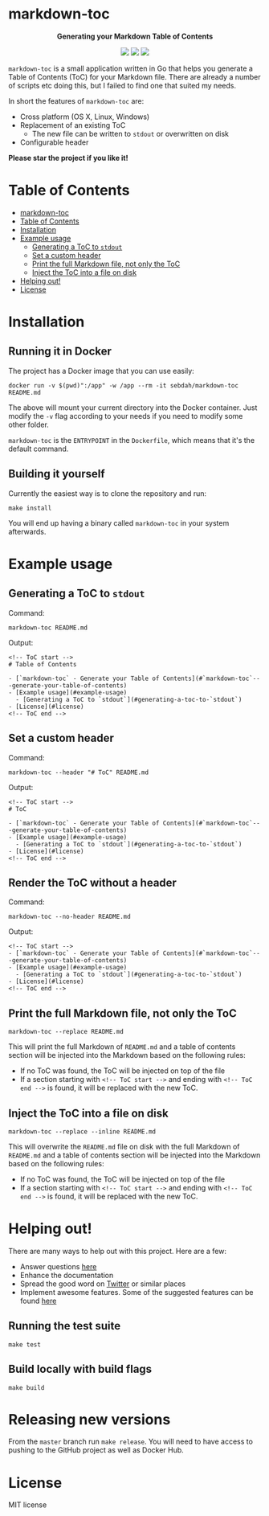 # markdown-toc

<p align="center">
    <strong>Generating your Markdown Table of Contents</strong>
</p>

<p align="center">
    <a href="https://travis-ci.org/sebdah/markdown-toc"><img src="https://img.shields.io/travis/sebdah/markdown-toc.svg" /></a>
    <a href="https://github.com/sebdah/markdown-toc/issues"><img src="https://img.shields.io/github/issues/sebdah/markdown-toc.svg" /></a>
    <a href="https://github.com/sebdah/markdown-toc/blob/master/LICENSE"><img src="https://img.shields.io/github/license/sebdah/markdown-toc.svg" /></a>
</p>

`markdown-toc` is a small application written in Go that helps you generate a
Table of Contents (ToC) for your Markdown file. There are already a number of
scripts etc doing this, but I failed to find one that suited my needs.

In short the features of `markdown-toc` are:

- Cross platform (OS X, Linux, Windows)
- Replacement of an existing ToC
  - The new file can be written to `stdout` or overwritten on disk
- Configurable header

**Please star the project if you like it!**

<!-- ToC start -->
# Table of Contents

- [markdown-toc](#markdown-toc)
- [Table of Contents](#table-of-contents)
- [Installation](#installation)
- [Example usage](#example-usage)
  - [Generating a ToC to `stdout`](#generating-a-toc-to-stdout)
  - [Set a custom header](#set-a-custom-header)
  - [Print the full Markdown file, not only the ToC](#print-the-full-markdown-file-not-only-the-toc)
  - [Inject the ToC into a file on disk](#inject-the-toc-into-a-file-on-disk)
- [Helping out!](#helping-out)
- [License](#license)
<!-- ToC end -->

# Installation

## Running it in Docker

The project has a Docker image that you can use easily:

    docker run -v $(pwd)":/app" -w /app --rm -it sebdah/markdown-toc README.md

The above will mount your current directory into the Docker container. Just
modify the `-v` flag according to your needs if you need to modify some other
folder.

`markdown-toc` is the `ENTRYPOINT` in the `Dockerfile`, which means that it's
the default command.

## Building it yourself

Currently the easiest way is to clone the repository and run:

    make install

You will end up having a binary called `markdown-toc` in your system afterwards.

# Example usage

## Generating a ToC to `stdout`

Command:

    markdown-toc README.md

Output:

    <!-- ToC start -->
    # Table of Contents

    - [`markdown-toc` - Generate your Table of Contents](#`markdown-toc`---generate-your-table-of-contents)
    - [Example usage](#example-usage)
      - [Generating a ToC to `stdout`](#generating-a-toc-to-`stdout`)
    - [License](#license)
    <!-- ToC end -->

## Set a custom header

Command:

    markdown-toc --header "# ToC" README.md

Output:

    <!-- ToC start -->
    # ToC

    - [`markdown-toc` - Generate your Table of Contents](#`markdown-toc`---generate-your-table-of-contents)
    - [Example usage](#example-usage)
      - [Generating a ToC to `stdout`](#generating-a-toc-to-`stdout`)
    - [License](#license)
    <!-- ToC end -->

## Render the ToC without a header

Command:

    markdown-toc --no-header README.md

Output:

    <!-- ToC start -->
    - [`markdown-toc` - Generate your Table of Contents](#`markdown-toc`---generate-your-table-of-contents)
    - [Example usage](#example-usage)
      - [Generating a ToC to `stdout`](#generating-a-toc-to-`stdout`)
    - [License](#license)
    <!-- ToC end -->

## Print the full Markdown file, not only the ToC

    markdown-toc --replace README.md

This will print the full Markdown of `README.md` and a table of contents section
will be injected into the Markdown based on the following rules:

- If no ToC was found, the ToC will be injected on top of the file
- If a section starting with `<!-- ToC start -->` and ending with
  `<!-- ToC end -->` is found, it will be replaced with the new ToC.

## Inject the ToC into a file on disk

    markdown-toc --replace --inline README.md

This will overwrite the `README.md` file on disk with the full Markdown of
`README.md` and a table of contents section will be injected into the Markdown
based on the following rules:

- If no ToC was found, the ToC will be injected on top of the file
- If a section starting with `<!-- ToC start -->` and ending with
  `<!-- ToC end -->` is found, it will be replaced with the new ToC.

# Helping out!

There are many ways to help out with this project. Here are a few:

- Answer questions [here](https://github.com/sebdah/markdown-toc/issues)
- Enhance the documentation
- Spread the good word on [Twitter](https://twitter.com) or similar places
- Implement awesome features. Some of the suggested features can be found
  [here](https://github.com/sebdah/markdown-toc/issues)

## Running the test suite

    make test

## Build locally with build flags

    make build

# Releasing new versions

From the `master` branch run `make release`. You will need to have access to
pushing to the GitHub project as well as Docker Hub.

# License

MIT license
